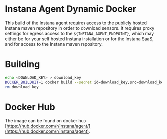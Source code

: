 Instana Agent Dynamic Docker
============================

This build of the Instana agent requires access to the publicly hosted Instana maven repository in order to download sensors. It requires proxy settings for egress access to the `${INSTANA_AGENT_ENDPOINT}`, which may either be for your self hosted Instana installation or for the Instana SaaS, and for access to the Instana maven repository.

Building
========

```sh
echo <DOWNLOAD_KEY> > download_key
DOCKER_BUILDKIT=1 docker build --secret id=download_key,src=download_key --no-cache . -t instana-agent
rm download_key
```

Docker Hub
==========

The image can be found on docker hub [https://hub.docker.com/r/instana/agent/](https://hub.docker.com/r/instana/agent).
